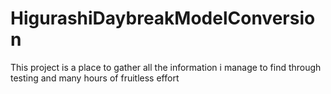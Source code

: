 # HigurashiDaybreakModelConversion
This project is a place to gather all the information i manage to find through testing and many hours of fruitless effort

